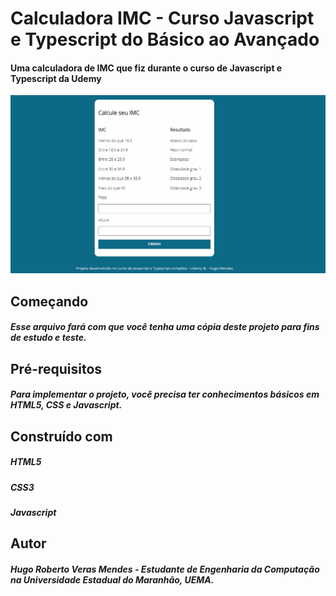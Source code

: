 # Calculadora IMC - Curso Javascript e Typescript do Básico ao Avançado
#### Uma calculadora de IMC que fiz durante o curso de Javascript e Typescript da Udemy

![Imagem do projeto final](https://github.com/HugoMendess/IMC-Calculator/blob/main/assets/img/imc-calculator.gif)

## Começando
##### Esse arquivo fará com que você tenha uma cópia deste projeto para fins de estudo e teste.

## Pré-requisitos
##### Para implementar o projeto, você precisa ter conhecimentos básicos em HTML5, CSS e Javascript.

## Construído com
##### HTML5
##### CSS3 
##### Javascript

## Autor
##### Hugo Roberto Veras Mendes - Estudante de Engenharia da Computação na Universidade Estadual do Maranhão, UEMA.
